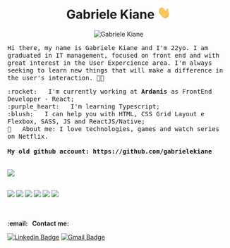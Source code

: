 
# <h1 align="center">Gabriele Kiane <img src="https://raw.githubusercontent.com/ABSphreak/ABSphreak/master/gifs/Hi.gif" width="30px"></h1>

<p align="center"><img width="60%" alt="Gabriele Kiane" src="https://cdn.dribbble.com/users/94324/screenshots/3179847/maytheforce_dribbble.jpg"/></p>

<p><samp>Hi there, my name is Gabriele Kiane and I'm 22yo.
I am graduated in IT management, focused on front end and with great interest in the User Expercience area. I'm always seeking to learn new things that will make a difference in the user's interaction.  👩‍💻</p>

<p><samp>
 :rocket:  &nbsp; I'm currently working at <b>Ardanis</b> as FrontEnd Developer - React;
 <br/> :purple_heart: &nbsp; I'm learning Typescript;
 <br/> :blush: &nbsp; I can help you with HTML, CSS Grid Layout e Flexbox, SASS, JS and ReactJS/Native;
 <br/> 💬  &nbsp; About me: I love technologies, games and watch series on Netflix.
 <br/>
 <br/>
 <b>My old github account: https://github.com/gabrielekiane</b>
 </p>
 <br/>

<a href="https://github.com/biancaespindola/github-readme-stats">
  <!-- Change the `github-readme-stats.anuraghazra1.vercel.app` to `github-readme-stats.vercel.app`  -->
  <img align="center" src="https://github-readme-stats.vercel.app/api/top-langs/?username=gabrielekiane&layout=compact&theme=buefy" />
</a>
<br/>
<br/>

<code><img width="10%" src="https://www.vectorlogo.zone/logos/w3_html5/w3_html5-ar21.svg"></code>
<code><img width="10%" src="https://www.vectorlogo.zone/logos/netlifyapp_watercss/netlifyapp_watercss-ar21.svg"></code>
<code><img width="10%" src="https://www.vectorlogo.zone/logos/sass-lang/sass-lang-ar21.svg"></code>
<code><img width="10%" src="https://www.vectorlogo.zone/logos/reactjs/reactjs-ar21.svg"></code>
<code><img width="10%" src="https://www.vectorlogo.zone/logos/javascript/javascript-ar21.svg"></code>
<code><img width="10%" src="https://www.vectorlogo.zone/logos/typescriptlang/typescriptlang-ar21.svg"></code>

<br/>
<br/>
<b> :email: &nbsp; Contact me:</b> <br/>
 
[![Linkedin Badge](https://img.shields.io/badge/-GabrieleKiane-blue?style=flat-square&logo=Linkedin&logoColor=white&link=https://https://www.linkedin.com/in/gabrielekiane/)](https://www.linkedin.com/in/gabrielekiane/)
[![Gmail Badge](https://img.shields.io/badge/-gabrielekiane.bsm@gmail.com-c14438?style=flat-square&logo=Gmail&logoColor=white&link=mailto:gabrielekiane.bsm@gmail.com)](mailto:gabrielekiane.bsm@gmail.com)
